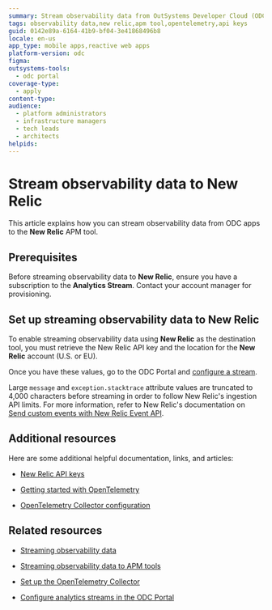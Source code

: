 ```yaml
---
summary: Stream observability data from OutSystems Developer Cloud (ODC) apps to New Relic using the Analytics Stream subscription.
tags: observability data,new relic,apm tool,opentelemetry,api keys
guid: 0142e89a-6164-41b9-bf04-3e41868496b8
locale: en-us
app_type: mobile apps,reactive web apps
platform-version: odc
figma: 
outsystems-tools:
  - odc portal
coverage-type:
  - apply
content-type: 
audience:
  - platform administrators
  - infrastructure managers
  - tech leads
  - architects
helpids: 
---
```


# Stream observability data to New Relic

This article explains how you can stream observability data from ODC apps to the **New Relic** APM tool.

## Prerequisites

Before streaming observability data to **New Relic**, ensure you have a subscription to the **Analytics Stream**. Contact your account manager for provisioning.

## Set up streaming observability data to New Relic

To enable streaming observability data using **New Relic** as the destination tool, you must retrieve the New Relic API key and the location for the **New Relic** account (U.S. or EU).

Once you have these values, go to the ODC Portal and [configure a stream](stream-app-analytics-configure.md).

<div class="info" markdown="1">

Large ``message`` and ``exception.stacktrace`` attribute values are truncated to 4,000 characters before streaming in order to follow New Relic's ingestion API limits. For more information, refer to New Relic's documentation on [Send custom events with New Relic Event API](https://docs.newrelic.com/docs/data-apis/ingest-apis/event-api/introduction-event-api/#limits).

</div>

## Additional resources

Here are some additional helpful documentation, links, and articles:

* [New Relic API keys](https://docs.newrelic.com/docs/apis/intro-apis/new-relic-api-keys/)

* [Getting started with OpenTelemetry](https://docs.newrelic.com/docs/opentelemetry/get-started/opentelemetry-get-started-intro/)

* [OpenTelemetry Collector configuration](https://opentelemetry.io/docs/collector/configuration/)

## Related resources

* [Streaming observability data](stream-app-analytics-overview.md)

* [Streaming observability data to APM tools](stream-app-analytics-apm.md)

* [Set up the OpenTelemetry Collector](stream-app-analytics-opentelemetry.md)

* [Configure analytics streams in the ODC Portal](stream-app-analytics-configure.md)
